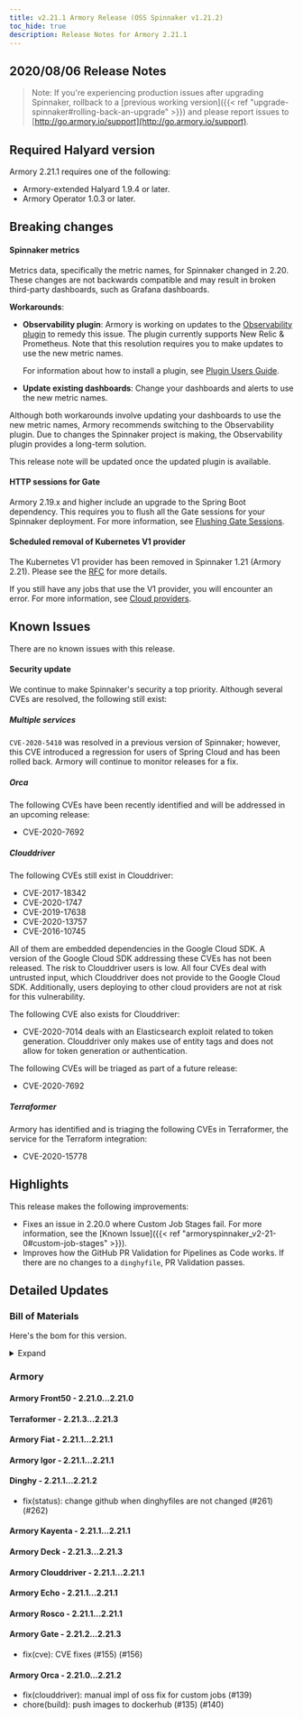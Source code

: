 ```yaml
---
title: v2.21.1 Armory Release (OSS Spinnaker v1.21.2)
toc_hide: true
description: Release Notes for Armory 2.21.1
---
```


## 2020/08/06 Release Notes

> Note: If you're experiencing production issues after upgrading Spinnaker, rollback to a [previous working version]({{< ref "upgrade-spinnaker#rolling-back-an-upgrade" >}}) and please report issues to [http://go.armory.io/support](http://go.armory.io/support).

## Required Halyard version

Armory 2.21.1 requires one of the following:

* Armory-extended Halyard 1.9.4 or later.
* Armory Operator 1.0.3 or later.

## Breaking changes

#### Spinnaker metrics

Metrics data, specifically the metric names, for Spinnaker changed in 2.20. These changes are not backwards compatible and may result in broken third-party dashboards, such as Grafana dashboards.

**Workarounds**:

* **Observability plugin**: Armory is working on updates to the [Observability plugin](https://github.com/armory-plugins/armory-observability-plugin) to remedy this issue. The plugin currently supports New Relic & Prometheus. Note that this resolution requires you to make updates to use the new metric names.

   For information about how to install a plugin, see [Plugin Users Guide](https://spinnaker.io/guides/user/plugins/).

* **Update existing dashboards**: Change your dashboards and alerts to use the new metric names.

Although both workarounds involve updating your dashboards to use the new metric names, Armory recommends switching to the Observability plugin. Due to changes the Spinnaker project is making, the Observability plugin provides a long-term solution. 

This release note will be updated once the updated plugin is available.

#### HTTP sessions for Gate
Armory 2.19.x and higher include an upgrade to the Spring Boot dependency. This requires you to flush all the Gate sessions for your Spinnaker deployment. For more information, see [Flushing Gate Sessions](https://kb.armory.io/admin/flush-gate-sessions/).

#### Scheduled removal of Kubernetes V1 provider
The Kubernetes V1 provider has been removed in Spinnaker 1.21 (Armory 2.21). Please see the [RFC](https://github.com/spinnaker/governance/blob/master/rfc/eol_kubernetes_v1.md) for more details.

If you still have any jobs that use the V1 provider, you will encounter an error. For more information, see [Cloud providers](#cloud-providers).

## Known Issues

There are no known issues with this release.

#### Security update

We continue to make Spinnaker's security a top priority. Although several CVEs are resolved, the following still exist:

##### Multiple services

`CVE-2020-5410` was resolved in a previous version of Spinnaker; however, this CVE introduced a regression for users of Spring Cloud and has been rolled back. Armory will continue to monitor releases for a fix.

##### Orca

The following CVEs have been recently identified and will be addressed in an upcoming release:

- CVE-2020-7692

##### Clouddriver

The following CVEs still exist in Clouddriver:

- CVE-2017-18342
- CVE-2020-1747
- CVE-2019-17638 
- CVE-2020-13757
- CVE-2016-10745

All of them are embedded dependencies in the Google Cloud SDK. A version of the Google Cloud SDK addressing these CVEs has not been released. The risk to Clouddriver users is low. All four CVEs deal with untrusted input, which Clouddriver does not provide to the Google Cloud SDK. Additionally, users deploying to other cloud providers are not at risk for this vulnerability.

The following CVE also exists for Clouddriver:

- CVE-2020-7014 deals with an Elasticsearch exploit related to token generation. Clouddriver only makes use of entity tags and does not allow for token generation or authentication.

The following CVEs will be triaged as part of a future release:
- CVE-2020-7692

##### Terraformer

Armory has identified and is triaging the following CVEs in Terraformer, the service for the Terraform integration: 

- CVE-2020-15778

## Highlights

This release makes the following improvements:

* Fixes an issue in 2.20.0 where Custom Job Stages fail. For more information, see the [Known Issue]({{< ref "armoryspinnaker_v2-21-0#custom-job-stages" >}}).
* Improves how the GitHub PR Validation for Pipelines as Code works. If there are no changes to a `dinghyfile`, PR Validation passes.

## Detailed Updates

### Bill of Materials
Here's the bom for this version.
<details><summary>Expand</summary>
<pre class="highlight">
<code>version: 2.21.1
timestamp: "2020-08-07 00:26:36"
services:
    clouddriver:
        commit: f97b7cc2
        version: 2.21.1
    deck:
        commit: 8c42b95f
        version: 2.21.3
    dinghy:
        commit: 0a23b203
        version: 2.21.2
    echo:
        commit: 880b43b4
        version: 2.21.1
    fiat:
        commit: 4e293ee1
        version: 2.21.1
    front50:
        commit: 9b3d3bac
        version: 2.21.0
    gate:
        commit: 71d53af6
        version: 2.21.3
    igor:
        commit: b5662632
        version: 2.21.1
    kayenta:
        commit: 339d2b68
        version: 2.21.1
    monitoring-daemon:
        version: 2.21.0
    monitoring-third-party:
        version: 2.21.0
    orca:
        commit: "69235005"
        version: 2.21.2
    rosco:
        commit: 1c0b7e7c
        version: 2.21.1
    terraformer:
        commit: be026f2c
        version: 2.21.3
dependencies:
    redis:
        version: 2:2.8.4-2
artifactSources:
    dockerRegistry: docker.io/armory
</code>
</pre>
</details>

### Armory


#### Armory Front50 - 2.21.0...2.21.0


#### Terraformer - 2.21.3...2.21.3


#### Armory Fiat - 2.21.1...2.21.1


#### Armory Igor - 2.21.1...2.21.1


#### Dinghy - 2.21.1...2.21.2

  - fix(status): change github when dinghyfiles are not changed (#261) (#262)

#### Armory Kayenta - 2.21.1...2.21.1


#### Armory Deck - 2.21.3...2.21.3


#### Armory Clouddriver - 2.21.1...2.21.1


#### Armory Echo - 2.21.1...2.21.1


#### Armory Rosco - 2.21.1...2.21.1


#### Armory Gate - 2.21.2...2.21.3

  - fix(cve): CVE fixes (#155) (#156)

#### Armory Orca - 2.21.0...2.21.2

  - fix(clouddriver): manual impl of oss fix for custom jobs (#139)
  - chore(build): push images to dockerhub (#135) (#140)

